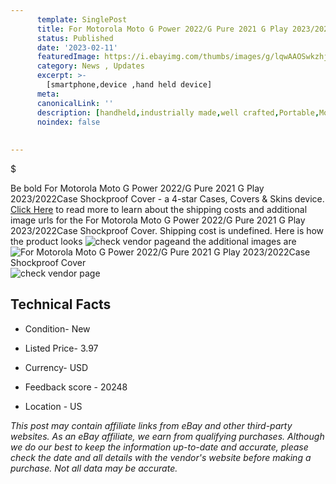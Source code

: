 ```yaml
---
      template: SinglePost
      title: For Motorola Moto G Power 2022/G Pure 2021 G Play 2023/2022Case Shockproof Cover
      status: Published
      date: '2023-02-11'
      featuredImage: https://i.ebayimg.com/thumbs/images/g/lqwAAOSwkzhjMT-J/s-l225.jpg
      category: News , Updates
      excerpt: >-
        [smartphone,device ,hand held device]
      meta:
      canonicalLink: ''
      description: [handheld,industrially made,well crafted,Portable,Mobile,Compact,Convenient,Lightweight,Maneuverable,Man-portable,Miniature,Carriable,Hand-held,Light,Holdable,Transportable,Mobile device,Pocket-sized,On-the-go,Wireless,Cordless,Compact size,Convenient size, smartphone,device ,hand held device]
      noindex: false
      
        
---
```

$

Be bold For Motorola Moto G Power 2022/G Pure 2021 G Play 2023/2022Case Shockproof Cover - a 4-star Cases, Covers & Skins device. [Click Here](https://www.ebay.com/itm/314108843067?hash=item492258943b%3Ag%3AlqwAAOSwkzhjMT-J&mkevt=1&mkcid=1&mkrid=711-53200-19255-0&campid=%253CePNCampaignId%253E&customid=%253CreferenceId%253E&toolid=10049) to read more to learn about the shipping costs and additional image urls for the For Motorola Moto G Power 2022/G Pure 2021 G Play 2023/2022Case Shockproof Cover. Shipping cost is undefined. Here is how the product looks ![check vendor page](https://i.ebayimg.com/thumbs/images/g/lqwAAOSwkzhjMT-J/s-l225.jpg)and the additional images are![For Motorola Moto G Power 2022/G Pure 2021 G Play 2023/2022Case Shockproof Cover](https://i.ebayimg.com/images/g/lqwAAOSwkzhjMT-J/s-l960.jpg)![check vendor page](https://origin-galleryplus.ebayimg.com/ws/web/314108843067_2_0_1/225x225.jpg,https://origin-galleryplus.ebayimg.com/ws/web/314108843067_3_0_1/225x225.jpg,https://origin-galleryplus.ebayimg.com/ws/web/314108843067_4_0_1/225x225.jpg,https://origin-galleryplus.ebayimg.com/ws/web/314108843067_5_0_1/225x225.jpg,https://origin-galleryplus.ebayimg.com/ws/web/314108843067_6_0_1/225x225.jpg,https://origin-galleryplus.ebayimg.com/ws/web/314108843067_7_0_1/225x225.jpg,https://origin-galleryplus.ebayimg.com/ws/web/314108843067_8_0_1/225x225.jpg,https://origin-galleryplus.ebayimg.com/ws/web/314108843067_9_0_1/225x225.jpg,https://origin-galleryplus.ebayimg.com/ws/web/314108843067_10_0_1/225x225.jpg,https://origin-galleryplus.ebayimg.com/ws/web/314108843067_11_0_1/225x225.jpg,https://origin-galleryplus.ebayimg.com/ws/web/314108843067_12_0_1/225x225.jpg)



 ## Technical Facts 



     
      

 - Condition- New 


      

 - Listed Price- 3.97 


      

 - Currency- USD 


      

 - Feedback score - 20248 


      

 - Location - US 


      
      

 *_This post may contain affiliate links from eBay and other third-party websites. As an eBay affiliate, we earn from qualifying purchases. Although we do our best to keep the information up-to-date and accurate, please check the date and all details with the vendor's website before making a purchase. Not all data may be accurate._*






